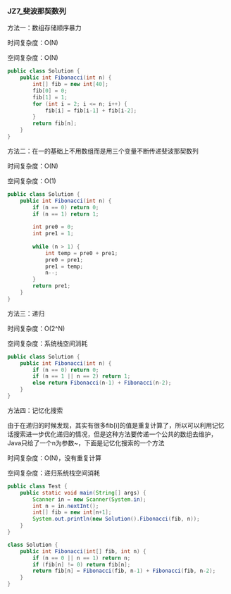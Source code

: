 ### JZ7_斐波那契数列

方法一：数组存储顺序暴力

时间复杂度：O(N)

空间复杂度：O(N)

```java
public class Solution {
    public int Fibonacci(int n) {
        int[] fib = new int[40];
        fib[0] = 0;
        fib[1] = 1;
        for (int i = 2; i <= n; i++) {
            fib[i] = fib[i-1] + fib[i-2];
        }
        return fib[n];
    }
}
```

方法二：在一的基础上不用数组而是用三个变量不断传递斐波那契数列

时间复杂度：O(N)

空间复杂度：O(1)

```java
public class Solution {
    public int Fibonacci(int n) {
        if (n == 0) return 0;
        if (n == 1) return 1;
 
        int pre0 = 0;
        int pre1 = 1;
 
        while (n > 1) {
            int temp = pre0 + pre1;
            pre0 = pre1;
            pre1 = temp;
            n--;
        }
        return pre1;
    }
}
```

方法三：递归

时间复杂度：O(2^N)

空间复杂度：系统栈空间消耗

```java
public class Solution {
    public int Fibonacci(int n) {
        if (n == 0) return 0;
        if (n == 1 || n == 2) return 1;
        else return Fibonacci(n-1) + Fibonacci(n-2);
    }
}
```

方法四：记忆化搜索

由于在递归的时候发现，其实有很多fib[i]的值是重复计算了，所以可以利用记忆话搜索进一步优化递归的情况，但是这种方法要传递一个公共的数组去维护，Java只给了一个n为参数~，下面是记忆化搜索的一个方法

时间复杂度：O(N)，没有重复计算

空间复杂度：递归系统栈空间消耗

```java
public class Test {
    public static void main(String[] args) {
        Scanner in = new Scanner(System.in);
        int n = in.nextInt();
        int[] fib = new int[n+1];
        System.out.println(new Solution().Fibonacci(fib, n));
    }
}

class Solution {
    public int Fibonacci(int[] fib, int n) {
        if (n == 0 || n == 1) return n;
        if (fib[n] != 0) return fib[n];
        return fib[n] = Fibonacci(fib, n-1) + Fibonacci(fib, n-2);
    }
}
```

